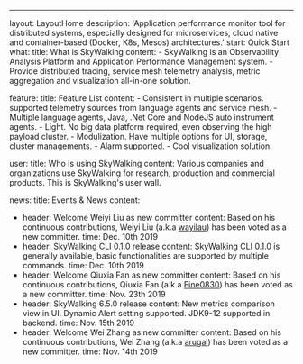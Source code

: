 ---
layout: LayoutHome
description: 'Application performance monitor tool for distributed systems, especially designed for microservices, cloud native and container-based (Docker, K8s, Mesos) architectures.'
start: Quick Start
what:
  title: What is SkyWalking
  content:
    - SkyWalking is an Observability Analysis Platform and Application Performance Management system.
    - Provide distributed tracing, service mesh telemetry analysis, metric aggregation and visualization all-in-one solution.

feature:
  title: Feature List
  content:
    - Consistent in multiple scenarios. supported telemetry sources from language agents and service mesh.
    - Multiple language agents, Java, .Net Core and NodeJS auto instrument agents.
    - Light. No big data platform required, even observing the high payload cluster.
    - Modulization. Have multiple options for UI, storage, cluster managements.
    - Alarm supported.
    - Cool visualization solution.

user:
  title: Who is using SkyWalking
  content: Various companies and organizations use SkyWalking for research, production and commercial products. This is SkyWalking's user wall.

news:
  title: Events & News
  content:
  - header: Welcome Weiyi Liu as new committer
    content: Based on his continuous contributions, Weiyi Liu (a.k.a [wayilau](https://github.com/wayilau)) has been voted as a new committer.
    time: Dec. 10th 2019
  - header: SkyWalking CLI 0.1.0 release
    content: SkyWalking CLI 0.1.0 is generally available, basic functionalities are supported by multiple commands.
    time: Dec. 10th 2019
  - header: Welcome Qiuxia Fan as new committer
    content: Based on his continuous contributions, Qiuxia Fan (a.k.a [Fine0830](https://github.com/Fine0830)) has been voted as a new committer.
    time: Nov. 23th 2019
  - header: SkyWalking 6.5.0 release
    content: New metrics comparison view in UI. Dynamic Alert setting supported. JDK9-12 supported in backend.
    time: Nov. 15th 2019
  - header: Welcome Wei Zhang as new committer
    content: Based on his continuous contributions, Wei Zhang (a.k.a [arugal](https://github.com/arugal)) has been voted as a new committer.
    time: Nov. 14th 2019
